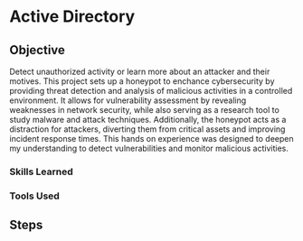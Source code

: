 # Active Directory

## Objective
Detect unauthorized activity or learn more about an attacker and their motives. This project sets up a honeypot to enchance cybersecurity by providing threat detection and analysis of malicious activities in a controlled environment. It allows for vulnerability assessment by revealing weaknesses in network security, while also serving as a research tool to study malware and attack techniques. Additionally, the honeypot acts as a distraction for attackers, diverting them from critical assets and improving incident response times. This hands on experience was designed to deepen my understanding to detect vulnerabilities and monitor malicious activities.


### Skills Learned 



### Tools Used 



## Steps
